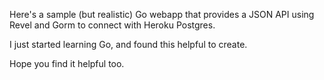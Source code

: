 Here's a sample (but realistic) Go webapp that provides a JSON API using Revel and Gorm to connect with Heroku Postgres.

I just started learning Go, and found this helpful to create.

Hope you find it helpful too.

